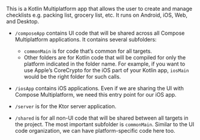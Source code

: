This is a Kotlin Multiplatform app that allows the user to create and manage checklists e.g. packing list, grocery list, etc. It runs on Android, iOS, Web, and Desktop.

* `/composeApp` contains UI code that will be shared across all Compose Multiplatform applications.
  It contains several subfolders:
  - `commonMain` is for code that’s common for all targets.
  - Other folders are for Kotlin code that will be compiled for only the platform indicated in the folder name.
    For example, if you want to use Apple’s CoreCrypto for the iOS part of your Kotlin app,
    `iosMain` would be the right folder for such calls.

* `/iosApp` contains iOS applications. Even if we are sharing the UI with Compose Multiplatform, 
  we need this entry point for our iOS app.

* `/server` is for the Ktor server application.

* `/shared` is for all non-UI code that will be shared between all targets in the project.
  The most important subfolder is `commonMain`. Similar to the UI code organization, we can have platform-specific code here too.